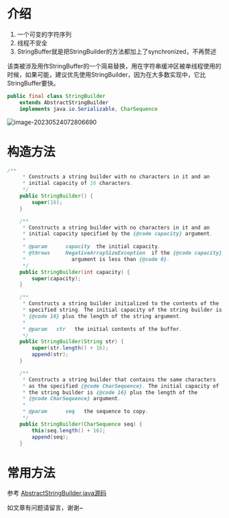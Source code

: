 # **介绍**

1. 一个可变的字符序列
2. 线程不安全
3. StringBuffer就是把StringBuilder的方法都加上了synchronized，不再赘述

该类被涉及用作StringBuffer的一个简易替换，用在字符串缓冲区被单线程使用的时候，如果可能，建议优先使用StringBuilder，因为在大多数实现中，它比StringBuffer要快。

```java
public final class StringBuilder
    extends AbstractStringBuilder
    implements java.io.Serializable, CharSequence
```

![image-20230524072806690](https://gitee.com/dongguo4812_admin/image/raw/master/image/202305240731683.png)

# **构造方法**

```java
/**
     * Constructs a string builder with no characters in it and an
     * initial capacity of 16 characters.
     */
    public StringBuilder() {
        super(16);
    }

    /**
     * Constructs a string builder with no characters in it and an
     * initial capacity specified by the {@code capacity} argument.
     *
     * @param      capacity  the initial capacity.
     * @throws     NegativeArraySizeException  if the {@code capacity}
     *               argument is less than {@code 0}.
     */
    public StringBuilder(int capacity) {
        super(capacity);
    }

    /**
     * Constructs a string builder initialized to the contents of the
     * specified string. The initial capacity of the string builder is
     * {@code 16} plus the length of the string argument.
     *
     * @param   str   the initial contents of the buffer.
     */
    public StringBuilder(String str) {
        super(str.length() + 16);
        append(str);
    }

    /**
     * Constructs a string builder that contains the same characters
     * as the specified {@code CharSequence}. The initial capacity of
     * the string builder is {@code 16} plus the length of the
     * {@code CharSequence} argument.
     *
     * @param      seq   the sequence to copy.
     */
    public StringBuilder(CharSequence seq) {
        this(seq.length() + 16);
        append(seq);
    }
```

# **常用方法**

参考   [AbstractStringBuilder.java源码](https://blog.csdn.net/m0_37450089/article/details/130818791?spm=1001.2014.3001.5501)





如文章有问题请留言，谢谢~